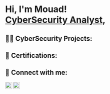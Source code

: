 <h1>Hi, I'm Mouad! <br/> <a href="https://www.linkedin.com/in/mouaderrafik/">CyberSecurity Analyst</a>, 

<h2>👨‍💻 CyberSecurity Projects:</h2>



<h2>🧾 Certifications:</h2>

<h2> 🤳 Connect with me:</h2>


[<img align="left" alt="MouadErrafik | LinkedIn" width="22px" src="https://cdn.jsdelivr.net/npm/simple-icons@v3/icons/linkedin.svg" />][linkedin]
[<img align="left" alt="MouadErrafik | Instagram" width="22px" src="https://cdn.jsdelivr.net/npm/simple-icons@v3/icons/instagram.svg" />][instagram]


[instagram]: https://www.instagram.com/mouaderrafik/
[linkedin]: https://linkedin.com/in/mouaderrafik


